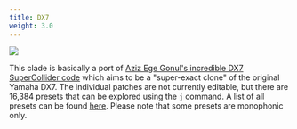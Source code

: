 ```yaml
---
title: DX7
weight: 3.0
---
```


<img src="/static/dx7.png" class="fr">

This clade is basically a port of [Aziz Ege Gonul's incredible DX7 SuperCollider code](https://github.com/everythingwillbetakenaway/DX7-Supercollider) which aims to be a "super-exact clone" of the original Yamaha DX7. The individual patches are not currently editable, but there are 16,384 presets that can be explored using the `j` command. A list of all presets can be found [here](/static/DX7-Presets.pdf). Please note that some presets are monophonic only.